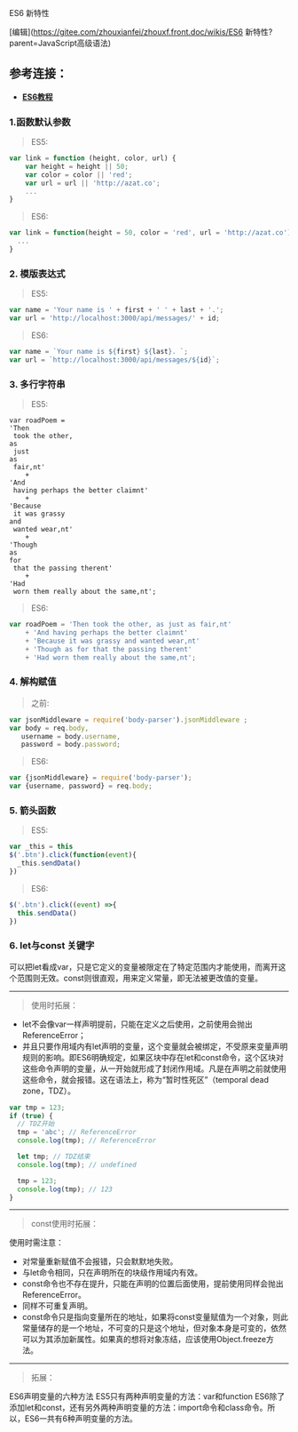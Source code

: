 ES6 新特性

[编辑](https://gitee.com/zhouxianfei/zhouxf.front.doc/wikis/ES6  新特性?parent=JavaScript高级语法)

## 参考连接：

* [**ES6教程**](http://www.softwhy.com/article-8963-1.html)

### 1.函数默认参数

> ES5:

```js
var link = function (height, color, url) {
    var height = height || 50;
    var color = color || 'red';
    var url = url || 'http://azat.co';
    ...
}
```

> ES6:

```js
var link = function(height = 50, color = 'red', url = 'http://azat.co') {
  ...
}
```

### 2. 模版表达式

> ES5:

```js
var name = 'Your name is ' + first + ' ' + last + '.';
var url = 'http://localhost:3000/api/messages/' + id;
```

> ES6:

```js
var name = `Your name is ${first} ${last}. `;
var url = `http://localhost:3000/api/messages/${id}`;
```

### 3. 多行字符串

> ES5:

```
var roadPoem = 
'Then
 took the other, 
as
 just 
as
 fair,nt'
    + 
'And
 having perhaps the better claimnt'
    + 
'Because
 it was grassy 
and
 wanted wear,nt'
    + 
'Though
as
for
 that the passing therent'
    + 
'Had
 worn them really about the same,nt';
```

> ES6:

```js
var roadPoem = 'Then took the other, as just as fair,nt'
    + 'And having perhaps the better claimnt'
    + 'Because it was grassy and wanted wear,nt'
    + 'Though as for that the passing therent'
    + 'Had worn them really about the same,nt';
```

### 4. 解构赋值

> 之前:

```js
var jsonMiddleware = require('body-parser').jsonMiddleware ;
var body = req.body,
   username = body.username,
   password = body.password;
```

> ES6:

```js
var {jsonMiddleware} = require('body-parser');
var {username, password} = req.body;
```

### 5. 箭头函数

> ES5:

```js
var _this = this
$('.btn').click(function(event){
  _this.sendData()
})
```

> ES6:

```js
$('.btn').click((event) =>{
  this.sendData()
})
```

### 6. let与const 关键字

可以把let看成var，只是它定义的变量被限定在了特定范围内才能使用，而离开这个范围则无效。const则很直观，用来定义常量，即无法被更改值的变量。

---

> 使用时拓展：

* let不会像var一样声明提前，只能在定义之后使用，之前使用会抛出ReferenceError；
* 并且只要作用域内有let声明的变量，这个变量就会被绑定，不受原来变量声明规则的影响。即ES6明确规定，如果区块中存在let和const命令，这个区块对这些命令声明的变量，从一开始就形成了封闭作用域。凡是在声明之前就使用这些命令，就会报错。这在语法上，称为“暂时性死区”（temporal dead zone，TDZ）。

```js
var tmp = 123;
if (true) {
  // TDZ开始
  tmp = 'abc'; // ReferenceError
  console.log(tmp); // ReferenceError

  let tmp; // TDZ结束
  console.log(tmp); // undefined

  tmp = 123;
  console.log(tmp); // 123
}
```

---

> const使用时拓展：

使用时需注意：

* 对常量重新赋值不会报错，只会默默地失败。
* 与let命令相同，只在声明所在的块级作用域内有效。
* const命令也不存在提升，只能在声明的位置后面使用，提前使用同样会抛出ReferenceError。
* 同样不可重复声明。
* const命令只是指向变量所在的地址，如果将const变量赋值为一个对象，则此常量储存的是一个地址，不可变的只是这个地址，但对象本身是可变的，依然可以为其添加新属性。如果真的想将对象冻结，应该使用Object.freeze方法。

---

> 拓展：

ES6声明变量的六种方法 ES5只有两种声明变量的方法：var和function ES6除了添加let和const，还有另外两种声明变量的方法：import命令和class命令。所以，ES6一共有6种声明变量的方法。

